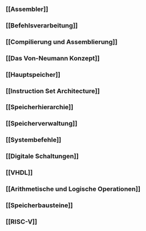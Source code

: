 ### [[Assembler]]
### [[Befehlsverarbeitung]]
### [[Compilierung und Assemblierung]]
### [[Das Von-Neumann Konzept]]
### [[Hauptspeicher]]
### [[Instruction Set Architecture]]
### [[Speicherhierarchie]]
### [[Speicherverwaltung]]
### [[Systembefehle]]
### [[Digitale Schaltungen]]
### [[VHDL]]
### [[Arithmetische und Logische Operationen]]
### [[Speicherbausteine]]
### [[RISC-V]]